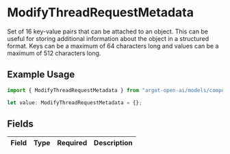 # ModifyThreadRequestMetadata

Set of 16 key-value pairs that can be attached to an object. This can be useful for storing additional information about the object in a structured format. Keys can be a maximum of 64 characters long and values can be a maximum of 512 characters long.


## Example Usage

```typescript
import { ModifyThreadRequestMetadata } from "argot-open-ai/models/components";

let value: ModifyThreadRequestMetadata = {};
```

## Fields

| Field       | Type        | Required    | Description |
| ----------- | ----------- | ----------- | ----------- |
